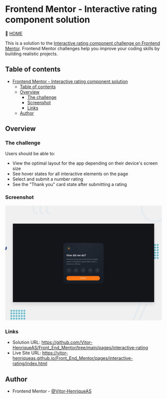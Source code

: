 # Frontend Mentor - Interactive rating component solution

🔗 [HOME](https://github.com/Vitor-HenriqueAS/Front_End_Mentor)

This is a solution to the [Interactive rating component challenge on Frontend Mentor](https://www.frontendmentor.io/challenges/interactive-rating-component-koxpeBUmI). Frontend Mentor challenges help you improve your coding skills by building realistic projects.

## Table of contents

- [Frontend Mentor - Interactive rating component solution](#frontend-mentor---interactive-rating-component-solution)
	- [Table of contents](#table-of-contents)
	- [Overview](#overview)
		- [The challenge](#the-challenge)
		- [Screenshot](#screenshot)
		- [Links](#links)
	- [Author](#author)

## Overview

### The challenge

Users should be able to:

- View the optimal layout for the app depending on their device's screen size
- See hover states for all interactive elements on the page
- Select and submit a number rating
- See the "Thank you" card state after submitting a rating

### Screenshot

![img-proj-mentor](./design/desktop-preview.jpg)

### Links

- Solution URL: https://github.com/Vitor-HenriqueAS/Front_End_Mentor/tree/main/pages/interactive-rating
- Live Site URL: https://vitor-henriqueas.github.io/Front_End_Mentor/pages/interactive-rating/index.html

## Author

- Frontend Mentor - [@Vitor-HenriqueAS](https://www.frontendmentor.io/profile/Vitor-HenriqueAS)
